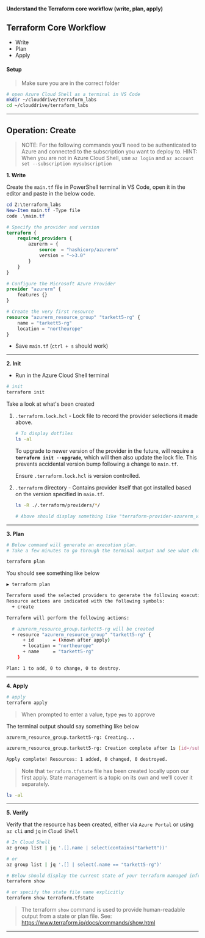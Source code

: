 #### Understand the Terraform core workflow (write, plan, apply)

## Terraform Core Workflow

* Write
* Plan 
* Apply


#### Setup

> Make sure you are in the correct folder

```bash
# open Azure Cloud Shell as a terminal in VS Code
mkdir ~/clouddrive/terraform_labs
cd ~/clouddrive/terraform_labs
```

---

## Operation: Create

> NOTE: For the following commands you'll need to be authenticated to Azure and connected to the subscription you want to deploy to. HINT: When you are not in Azure Cloud Shell, use `az login` and `az account set --subscription mysubscription`

**1. Write**
 
Create the `main.tf` file in PowerShell terminal in VS Code, open it in the editor and paste in the below code.

```powershell
cd Z:\terraform_labs
New-Item main.tf -Type file
code .\main.tf
```

```terraform
# Specify the provider and version
terraform {
    required_providers {
        azurerm = {
            source  = "hashicorp/azurerm"
            version = "~>3.0"
        }
    }
}

# Configure the Microsoft Azure Provider
provider "azurerm" {
    features {}
}

# Create the very first resource
resource "azurerm_resource_group" "tarkett5-rg" {
    name = "tarkett5-rg"
    location = "northeurope"
}
```

* Save `main.tf` (`ctrl + s` should work)

---

**2. Init**

* Run in the Azure Cloud Shell terminal

```bash
# init
terraform init
```

Take a look at what's been created

1. `.terraform.lock.hcl` - Lock file to record the provider selections it made above. 
   ```bash
   # To display dotfiles
   ls -al
   ```

    To upgrade to newer version of the provider in the future, will require a **`terraform init --upgrade`**, which will then also update the lock file. This prevents accidental version bump following a change to `main.tf`. 
    
    Ensure `.terraform.lock.hcl` is version controlled.

2. `.terraform` directory - Contains provider itself that got installed based on the version specified in `main.tf`. 

    ```bash
    ls -R ./.terraform/providers/*/   

    # Above should display something like "terraform-provider-azurerm_v3.x.0_x5"
    ```
---
**3. Plan**

```bash
# Below command will generate an execution plan.
# Take a few minutes to go through the terminal output and see what changes will be applied

terraform plan
```  

You should see something like below
    
```bash
▶ terraform plan           

Terraform used the selected providers to generate the following execution plan.
Resource actions are indicated with the following symbols:
  + create

Terraform will perform the following actions:

  # azurerm_resource_group.tarkett5-rg will be created
  + resource "azurerm_resource_group" "tarkett5-rg" {
      + id       = (known after apply)
      + location = "northeurope"
      + name     = "tarkett5-rg"
    }

Plan: 1 to add, 0 to change, 0 to destroy.
```

---

**4. Apply**

```bash
# apply
terraform apply
```

> When prompted to enter a value, type **`yes`** to approve


The terminal output should say something like below

```bash
azurerm_resource_group.tarkett5-rg: Creating...

azurerm_resource_group.tarkett5-rg: Creation complete after 1s [id=/subscriptions/.../resourceGroups/tarkett5-rg]

Apply complete! Resources: 1 added, 0 changed, 0 destroyed.
```

> Note that `terraform.tfstate` file has been created locally upon our first apply. State management is a topic on its own and we'll cover it separately.
```bash
ls -al
``` 

---

**5. Verify**

Verify that the resource has been created, either via `Azure Portal` or using `az cli` and `jq` in `Cloud Shell`

```bash
# In Cloud Shell
az group list | jq '.[].name | select(contains("tarkett"))'

# or
az group list | jq '.[] | select(.name == "tarkett5-rg")'
```

```bash
# Below should display the current state of your terraform managed infrastructure    
terraform show 

# or specify the state file name explicitly
terraform show terraform.tfstate
```
> The terraform `show` command is used to provide human-readable output from a state or plan file. See: https://www.terraform.io/docs/commands/show.html

---






